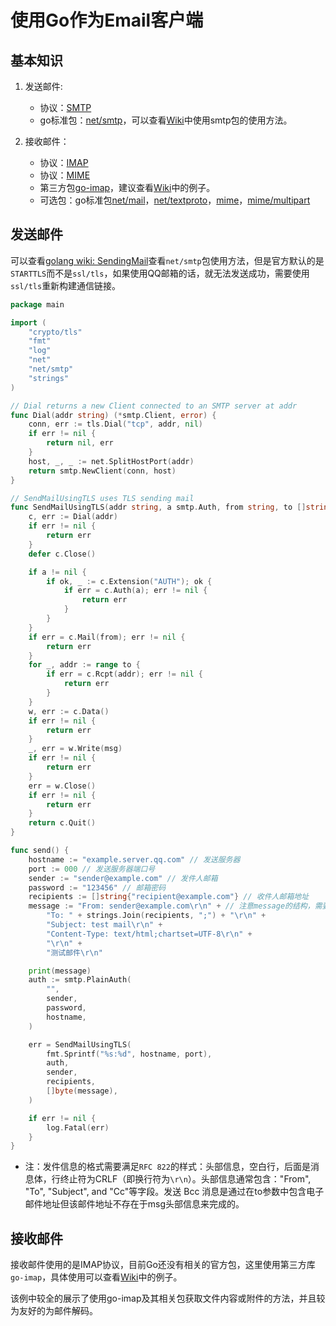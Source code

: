 # 使用Go作为Email客户端

## 基本知识

1. 发送邮件:

    - 协议：[SMTP](https://en.wikipedia.org/wiki/Simple_Mail_Transfer_Protocol)
    - go标准包：[net/smtp](https://golang.google.cn/pkg/net/smtp/#example_SendMail)，可以查看[Wiki](https://github.com/golang/go/wiki/SendingMail)中使用smtp包的使用方法。

2. 接收邮件：

    - 协议：[IMAP](https://en.wikipedia.org/wiki/Internet_Message_Access_Protocol)
    - 协议：[MIME](https://en.wikipedia.org/wiki/MIME)
    - 第三方包[go-imap](https://github.com/emersion/go-imap)，建议查看[Wiki](https://github.com/emersion/go-imap/wiki)中的例子。
    - 可选包：go标准包[net/mail](https://golang.google.cn/pkg/net/mail/)，[net/textproto](https://golang.google.cn/pkg/net/textproto/)，[mime](https://golang.google.cn/pkg/mime/)，[mime/multipart](https://golang.google.cn/pkg/mime/multipart/)

## 发送邮件

可以查看[golang wiki: SendingMail](https://github.com/golang/go/wiki/SendingMail)查看`net/smtp`包使用方法，但是官方默认的是`STARTTLS`而不是`ssl/tls`，如果使用QQ邮箱的话，就无法发送成功，需要使用`ssl/tls`重新构建通信链接。

``` go
package main

import (
    "crypto/tls"
    "fmt"
    "log"
    "net"
    "net/smtp"
    "strings"
)

// Dial returns a new Client connected to an SMTP server at addr
func Dial(addr string) (*smtp.Client, error) {
    conn, err := tls.Dial("tcp", addr, nil)
    if err != nil {
        return nil, err
    }
    host, _, _ := net.SplitHostPort(addr)
    return smtp.NewClient(conn, host)
}

// SendMailUsingTLS uses TLS sending mail
func SendMailUsingTLS(addr string, a smtp.Auth, from string, to []string, msg []byte) error {
    c, err := Dial(addr)
    if err != nil {
        return err
    }
    defer c.Close()

    if a != nil {
        if ok, _ := c.Extension("AUTH"); ok {
            if err = c.Auth(a); err != nil {
                return err
            }
        }
    }
    if err = c.Mail(from); err != nil {
        return err
    }
    for _, addr := range to {
        if err = c.Rcpt(addr); err != nil {
            return err
        }
    }
    w, err := c.Data()
    if err != nil {
        return err
    }
    _, err = w.Write(msg)
    if err != nil {
        return err
    }
    err = w.Close()
    if err != nil {
        return err
    }
    return c.Quit()
}

func send() {
    hostname := "example.server.qq.com" // 发送服务器
    port := 000 // 发送服务器端口号
    sender := "sender@example.com" // 发件人邮箱
    password := "123456" // 邮箱密码
    recipients := []string{"recipient@example.com"} // 收件人邮箱地址
    message := "From: sender@example.com\r\n" + // 注意message的结构，需要满足
        "To: " + strings.Join(recipients, ";") + "\r\n" +
        "Subject: test mail\r\n" +
        "Content-Type: text/html;chartset=UTF-8\r\n" +
        "\r\n" +
        "测试邮件\r\n"

    print(message)
    auth := smtp.PlainAuth(
        "",
        sender,
        password,
        hostname,
    )

    err = SendMailUsingTLS(
        fmt.Sprintf("%s:%d", hostname, port),
        auth,
        sender,
        recipients,
        []byte(message),
    )

    if err != nil {
        log.Fatal(err)
    }
}
```

- 注：发件信息的格式需要满足`RFC 822`的样式：头部信息，空白行，后面是消息体，行终止符为CRLF（即换行符为`\r\n`）。头部信息通常包含："From", "To", "Subject", and "Cc"等字段。发送 Bcc 消息是通过在to参数中包含电子邮件地址但该邮件地址不存在于msg头部信息来完成的。

## 接收邮件

接收邮件使用的是IMAP协议，目前Go还没有相关的官方包，这里使用第三方库`go-imap`，具体使用可以查看[Wiki](https://github.com/emersion/go-imap/wiki/Fetching-messages)中的例子。

该例中较全的展示了使用go-imap及其相关包获取文件内容或附件的方法，并且较为友好的为邮件解码。

<!--TODO Example and Delete mail-->